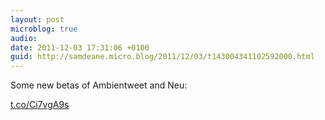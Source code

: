 ```yaml
---
layout: post
microblog: true
audio: 
date: 2011-12-03 17:31:06 +0100
guid: http://samdeane.micro.blog/2011/12/03/t143004341102592000.html
---
```

Some new betas of Ambientweet and Neu:

[t.co/Ci7vgA9s](http://t.co/Ci7vgA9s)

